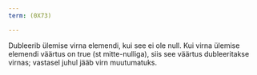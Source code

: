 ```yaml
---
term: (0X73)

---
```

Dubleerib ülemise virna elemendi, kui see ei ole null. Kui virna ülemise elemendi väärtus on true (st mitte-nulliga), siis see väärtus dubleeritakse virnas; vastasel juhul jääb virn muutumatuks.